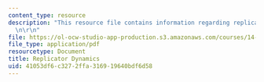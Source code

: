 ```yaml
---
content_type: resource
description: "This resource file contains information regarding replicator dynamics.\r\
  \n\r\n"
file: https://ol-ocw-studio-app-production.s3.amazonaws.com/courses/14-11-insights-from-game-theory-into-social-behavior-fall-2013/41053df6c3272ffa316919640bdf6d58_MIT14_11F13_Replica_dynam.pdf
file_type: application/pdf
resourcetype: Document
title: Replicator Dynamics
uid: 41053df6-c327-2ffa-3169-19640bdf6d58
---
```

